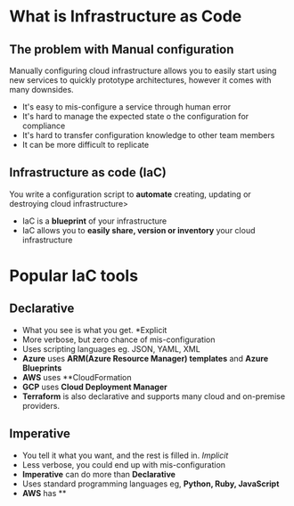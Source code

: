 # What is Infrastructure as Code
## The problem with Manual configuration
Manually configuring cloud infrastructure allows you to easily start using new services to quickly prototype architectures, however it comes with many downsides.
- It's easy to mis-configure a service through human error
- It's hard to manage the expected state o the configuration for compliance
- It's hard to transfer configuration knowledge to other team members
- It can be more difficult to replicate

## Infrastructure as code (**IaC**)
You write a configuration script to **automate** creating, updating or destroying cloud infrastructure>
- IaC is a **blueprint** of your infrastructure
- IaC allows you to **easily share, version or inventory** your cloud infrastructure

# Popular IaC tools

## Declarative
- What you see is what you get. *Explicit
- More verbose, but zero chance of mis-configuration
- Uses scripting languages eg. JSON, YAML, XML
- **Azure** uses **ARM(Azure Resource Manager) templates** and **Azure Blueprints**
- **AWS** uses **CloudFormation
- **GCP** uses **Cloud Deployment Manager**
- **Terraform** is also declarative and supports many cloud and on-premise providers.

## Imperative
- You tell it what you want, and the rest is filled in. *Implicit*
- Less verbose, you could end up with mis-configuration
- **Imperative** can do more than **Declarative**
- Uses standard programming languages eg, **Python, Ruby, JavaScript**
- **AWS** has **